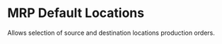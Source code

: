 MRP Default Locations
=====================

Allows selection of source and destination locations production orders.
